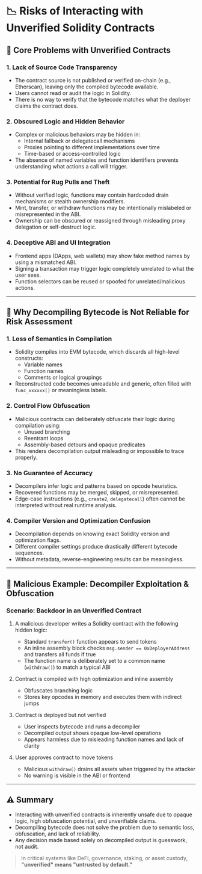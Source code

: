 # 📉 Risks of Interacting with Unverified Solidity Contracts

## 🚫 Core Problems with Unverified Contracts

### 1. **Lack of Source Code Transparency**
- The contract source is not published or verified on-chain (e.g., Etherscan), leaving only the compiled bytecode available.
- Users cannot read or audit the logic in Solidity.
- There is no way to verify that the bytecode matches what the deployer claims the contract does.

### 2. **Obscured Logic and Hidden Behavior**
- Complex or malicious behaviors may be hidden in:
  - Internal fallback or delegatecall mechanisms
  - Proxies pointing to different implementations over time
  - Time-based or access-controlled logic
- The absence of named variables and function identifiers prevents understanding what actions a call will trigger.

### 3. **Potential for Rug Pulls and Theft**
- Without verified logic, functions may contain hardcoded drain mechanisms or stealth ownership modifiers.
- Mint, transfer, or withdraw functions may be intentionally mislabeled or misrepresented in the ABI.
- Ownership can be obscured or reassigned through misleading proxy delegation or self-destruct logic.

### 4. **Deceptive ABI and UI Integration**
- Frontend apps (DApps, web wallets) may show fake method names by using a mismatched ABI.
- Signing a transaction may trigger logic completely unrelated to what the user sees.
- Function selectors can be reused or spoofed for unrelated/malicious actions.

---

## 🧨 Why Decompiling Bytecode is Not Reliable for Risk Assessment

### 1. **Loss of Semantics in Compilation**
- Solidity compiles into EVM bytecode, which discards all high-level constructs:
  - Variable names
  - Function names
  - Comments or logical groupings
- Reconstructed code becomes unreadable and generic, often filled with `func_xxxxxx()` or meaningless labels.

### 2. **Control Flow Obfuscation**
- Malicious contracts can deliberately obfuscate their logic during compilation using:
  - Unused branching
  - Reentrant loops
  - Assembly-based detours and opaque predicates
- This renders decompilation output misleading or impossible to trace properly.

### 3. **No Guarantee of Accuracy**
- Decompilers infer logic and patterns based on opcode heuristics.
- Recovered functions may be merged, skipped, or misrepresented.
- Edge-case instructions (e.g., `create2`, `delegatecall`) often cannot be interpreted without real runtime analysis.

### 4. **Compiler Version and Optimization Confusion**
- Decompilation depends on knowing exact Solidity version and optimization flags.
- Different compiler settings produce drastically different bytecode sequences.
- Without metadata, reverse-engineering results can be meaningless.

---

## 🧪 Malicious Example: Decompiler Exploitation & Obfuscation

### Scenario: Backdoor in an Unverified Contract

1. A malicious developer writes a Solidity contract with the following hidden logic:
   - Standard `transfer()` function appears to send tokens
   - An inline assembly block checks `msg.sender == 0xDeployerAddress` and transfers all funds if true
   - The function name is deliberately set to a common name (`withdraw()`) to match a typical ABI

2. Contract is compiled with high optimization and inline assembly
   - Obfuscates branching logic
   - Stores key opcodes in memory and executes them with indirect jumps

3. Contract is deployed but not verified
   - User inspects bytecode and runs a decompiler
   - Decompiled output shows opaque low-level operations
   - Appears harmless due to misleading function names and lack of clarity

4. User approves contract to move tokens
   - Malicious `withdraw()` drains all assets when triggered by the attacker
   - No warning is visible in the ABI or frontend

---

## ⚠️ Summary
- Interacting with unverified contracts is inherently unsafe due to opaque logic, high obfuscation potential, and unverifiable claims.
- Decompiling bytecode does not solve the problem due to semantic loss, obfuscation, and lack of reliability.
- Any decision made based solely on decompiled output is guesswork, not audit.

> In critical systems like DeFi, governance, staking, or asset custody, **"unverified" means "untrusted by default."**

